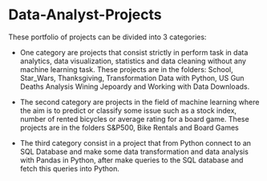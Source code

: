 # Data-Analyst-Projects

These portfolio of projects can be divided into 3 categories:

- One category are projects that consist strictly in perform task in data analytics, data visualization,
statistics and data cleaning without any machine learning task. 
These projects are in the folders: School, Star_Wars, Thanksgiving, Transformation Data with Python, US Gun Deaths Analysis
Wining Jepoardy and Working with Data Downloads. 

- The second category are projects in the field of  machine learning where the aim is to predict or 
classify some issue such as a stock index, number of rented bicycles or average rating for a board game. 
These projects are in the folders S&P500, Bike Rentals and Board Games

- The third category consist in a project that from Python connect to an SQL Database and make some data 
transformation and data analysis with Pandas in Python, after make queries to the SQL database and fetch this queries
into Python. 
